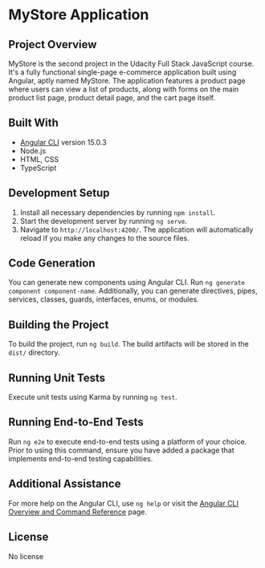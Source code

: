 # MyStore Application

## Project Overview

MyStore is the second project in the Udacity Full Stack JavaScript course. It's a fully functional single-page e-commerce application built using Angular, aptly named MyStore. The application features a product page where users can view a list of products, along with forms on the main product list page, product detail page, and the cart page itself.

## Built With

- [Angular CLI](https://github.com/angular/angular-cli) version 15.0.3
- Node.js
- HTML, CSS
- TypeScript

## Development Setup

1. Install all necessary dependencies by running `npm install`.
2. Start the development server by running `ng serve`.
3. Navigate to `http://localhost:4200/`. The application will automatically reload if you make any changes to the source files.

## Code Generation

You can generate new components using Angular CLI. Run `ng generate component component-name`. Additionally, you can generate directives, pipes, services, classes, guards, interfaces, enums, or modules.

## Building the Project

To build the project, run `ng build`. The build artifacts will be stored in the `dist/` directory.

## Running Unit Tests

Execute unit tests using Karma by running `ng test`.

## Running End-to-End Tests

Run `ng e2e` to execute end-to-end tests using a platform of your choice. Prior to using this command, ensure you have added a package that implements end-to-end testing capabilities.

## Additional Assistance

For more help on the Angular CLI, use `ng help` or visit the [Angular CLI Overview and Command Reference](https://angular.io/cli) page.

## License

No license
